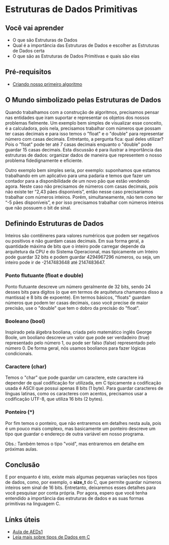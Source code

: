 # Estruturas de Dados Primitivas

## Você vai aprender

- O que são Estruturas de Dados
- Qual é a importância das Estruturas de Dados e escolher as Estruturas de Dados certa
- O que são as Estruturas de Dados Primitivas e quais são elas

## Pré-requisitos

- [Criando nosso primeiro algoritmo](1-Criando-nosso-primeiro-algoritmo.md)

## O Mundo simbolizado pelas Estruturas de Dados

Quando trabalhamos com a construção de algoritmos, precisamos pensar nas entidades que iram suportar e representar os objetos dos nossos problemas fielmente. Um exemplo bem simples de visualizar esse conceito, é a calculadora, pois nela, precisamos trabalhar com números que possam ter casas decimais e para isso temos o "float" e o "double" para representar número com casas decimais. Entretanto, a pergunta fica: qual deles utilizar? Pois o "float" pode ter até 7 casas decimais enquanto o "double" pode guardar 15 casas decimais. Esta discussão é para ilustrar a importância das estruturas de dados: organizar dados de maneira que representem o nosso problema fidedignamente e eficiente.

Outro exemplo bem simples seria, por exemplo: suponhamos que estamos trabalhando em um aplicativo para uma padaria e temos que fazer um contador para a disponibilidade de um novo pão que estão vendendo agora. Neste caso não precisamos de números com casas decimais, pois não existe ter “2,43 pães disponíveis”, então nesse caso precisariamos trabalhar com números inteiros. Porém, simultaneamente, não tem como ter “-5 pães disponíveis”, e por isso precisamos trabalhar com números inteiros que não possuem o bit de sinal.

## Definindo Estruturas de Dados

Inteiros são contêineres para valores numéricos que podem ser negativos ou positivos e não guardam casas decimais. Em sua forma geral, a quantidade máxima de bits que o inteiro pode carregar depende da arquitetura da CPU e do Sistema Operacional, mas tipicamente um Inteiro pode guardar 32 bits e podem guardar 4294967296 números, ou seja, um inteiro pode ir de -2147483648 até 2147483647.

### Ponto flutuante (float e double)

Ponto flutuante descreve um número geralmente de 32 bits, sendo 24 desses bits para dígitos (o que em termos de arquitetura chamamos disso a mantissa) e 8 bits de expoente). Em termos básicos, "floats" guardam números que podem ter casas decimais, caso você precise de maior precisão, use o "double" que tem o dobro da precisão do "float".

### Booleano (bool)

Inspirado pela álgebra booliana, criada pelo matemático inglês George Boole, um booliano descreve um valor que pode ser verdadeiro (true) representado pelo número 1, ou pode ser falso (false) representado pelo número 0. De forma geral, nós usamos boolianos para fazer lógicas condicionais.

### Caractere (char)

Temos o "char" que pode guardar um caractere, este caractere irá depender de qual codificação for utilizada, em C tipicamente a codificação usada é ASCII que possui apenas 8 bits (1 byte). Para guardar caracteres de línguas latinas, como os caracteres com acentos, precisamos usar a codificação UTF-8, que utiliza 16 bits (2 bytes).

### Ponteiro (*)

Por fim temos o ponteiro, que não entraremos em detalhes nesta aula, pois é um pouco mais complexo, mas basicamente um ponteiro descreve um tipo que guardar o endereço de outra variável em nosso programa.

Obs.: Também temos o tipo "void", mas entraremos em detalhe em próximas aulas.

## Conclusão

E por enquanto é isto, existe mais algumas pequenas variações nos tipos de dados, como, por exemplo, o **size_t** do C, que permite guardar números inteiros sem sinal de 16 bits. Entretanto, deixaremos esses detalhes para você pesquisar por conta própria. Por agora, espero que você tenha entendido a importância das estruturas de dados e as suas formas primitivas na linguagem C.

## Línks úteis

- [Aula de AEDs1](http://www3.dsi.uminho.pt/iiee/repos/AEDados.pdf)
- [Leia mais sobre tipos de Dados em C](https://byjus.com/gate/data-types-in-c/)
